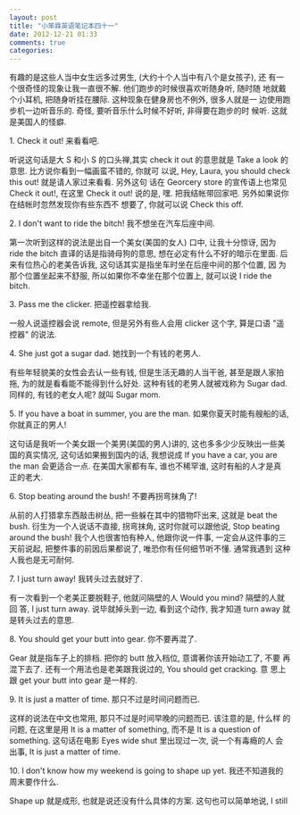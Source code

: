 ```yaml
---
layout: post
title: "小笨霖英语笔记本四十一"
date: 2012-12-21 01:33
comments: true
categories: 
---
```

  有趣的是这些人当中女生远多过男生, (大约十个人当中有八个是女孩子),    还
有一个很奇怪的现象让我一直很不解.   他们跑步的时候很喜欢听随身听, 随时随
地就戴个小耳机, 把随身听挂在腰际.  这种现象在健身房也不例外, 很多人就是一
边使用跑步机一边听音乐的. 奇怪, 要听音乐什么时候不好听, 非得要在跑步的时
候听. 这就是美国人的怪癖.

<p>1. Check it out!
来看看吧.</p>

听说这句话是大 S 和小 S 的口头禅,其实 check 
it out 的意思就是 Take a look 的意思. 比方说你看到一幅画蛮不错的, 你就可
以说, Hey, Laura, you should check this out! 就是请人家过来看看. 另外这句
话在 Georcery store 的宣传语上也常见 Check it out!,  在这里 Check it out! 
说的是, 嘿. 把我结帐带回家吧.   另外如果说你在结帐时忽然发现你有些东西不
想要了, 你就可以说 Check this off.
 
<p>2. I don't want to ride the bitch!
我不想坐在汽车后座中间.</p>

第一次听到这样的说法是出自一个美女(美国的女人) 口中, 让我十分惊讶, 因为 
ride the bitch 直译的话是指骑母狗的意思, 想在必定有什么不好的暗示在里面. 
 后来有位热心的老美告诉我, 这句话其实是指坐车时坐在后座中间的那个位置, 因
为那个位置坐起来不舒服, 所以如果你不幸坐在那个位置上, 就可以说 I ride the 
bitch.
 
<p>3. Pass me the clicker.
把遥控器拿给我.</p>

一般人说遥控器会说 remote, 但是另外有些人会用 clicker 这个字, 算是口语 "遥
控器" 的说法.
 
<p>4. She just got a sugar dad.
她找到一个有钱的老男人.</p>

有些年轻貌美的女性会去认一些有钱, 但是生活无趣的人当干爸, 甚至是跟人家拍
拖, 为的就是看看能不能得到什么好处.   这种有钱的老男人就被戏称为 Sugar dad. 
 同样的, 有钱的老女人呢? 就叫 Sugar mom.
 
<p>5. If you have a boat in summer, you are the man.
如果你夏天时能有艘船的话, 你就真正的男人!</p>

这句话是我听一个美女跟一个美男(美国的男人)讲的, 这也多多少少反映出一些美
国的真实情况, 这句话如果搬到国内的话, 我想说成 If you have a car, you are 
the man 会更适合一点. 在美国大家都有车, 谁也不稀罕谁, 这时有船的人才是真
正的老大.
 
<p>6. Stop beating around the bush!
不要再拐弯抹角了!</p>

从前的人打猎拿东西敲击树丛, 把一些躲在其中的猎物吓出来, 这就是 beat the 
bush. 衍生为一个人说话不直接, 拐弯抹角, 这时你就可以跟他说, Stop beating 
around the bush! 我个人也很害怕有种人, 他跟你说一件事, 一定会从这件事的三
天前说起, 把整件事的前因后果都说了, 唯恐你有任何细节听不懂.   通常我遇到
这种人我也是无可耐何.
 
<p>7. I just turn away!
我转头过去就好了.</p>

有一次看到一个老美正要脱鞋子, 他就问隔壁的人 Would you mind? 隔壁的人就回
答, I just turn away. 说毕就掉头到一边, 看到这个动作, 我才知道 turn away 
就是转头过去的意思.
 
<p>8. You should get your butt into gear.
你不要再混了.</p>

Gear 就是指车子上的排档. 把你的 butt 放入档位, 意谓著你该开始动工了, 不要
再混下去了.   还有一个用法也是老美跟我说过的, You should get cracking. 意
思上跟 get your butt into gear 是一样的.
 
<p>9. It is just a matter of time.
那只不过是时间问题而已.</p>

这样的说法在中文也常用, 那只不过是时间早晚的问题而已. 该注意的是, 什么样
的问题, 在这里是用 It is a matter of something, 而不是 It is a question 
of something. 这句话在电影 Eyes wide shut 里出现过一次,  说一个有毒瘾的人
会出事, It is just a matter of time.
 
<p>10.  I don't know how my weekend is going to shape up yet.
我还不知道我的周末要作什么.</p>

Shape up 就是成形, 也就是说还没有什么具体的方案. 这句也可以简单地说, I still 

